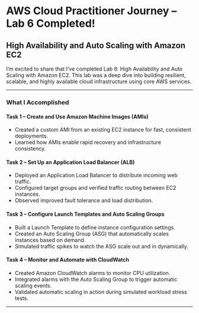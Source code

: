 #  AWS Cloud Practitioner Journey – Lab 6 Completed!
## High Availability and Auto Scaling with Amazon EC2

I’m excited to share that I’ve completed Lab 6: High Availability and Auto Scaling with Amazon EC2. 
This lab was a deep dive into building resilient, scalable, and highly available cloud infrastructure using core AWS services.

---

###  What I Accomplished

#### Task 1 – Create and Use Amazon Machine Images (AMIs)
- Created a custom AMI from an existing EC2 instance for fast, consistent deployments.  
- Learned how AMIs enable rapid recovery and infrastructure consistency.

#### Task 2 – Set Up an Application Load Balancer (ALB)
- Deployed an Application Load Balancer to distribute incoming web traffic.  
- Configured target groups and verified traffic routing between EC2 instances.  
- Observed improved fault tolerance and load distribution.

#### Task 3 – Configure Launch Templates and Auto Scaling Groups
- Built a Launch Template to define instance configuration settings.  
- Created an Auto Scaling Group (ASG) that automatically scales instances based on demand.  
- Simulated traffic spikes to watch the ASG scale out and in dynamically.

#### Task 4 – Monitor and Automate with CloudWatch
- Created Amazon CloudWatch alarms to monitor CPU utilization.  
- Integrated alarms with the Auto Scaling Group to trigger automatic scaling events.  
- Validated automatic scaling in action during simulated workload stress tests.

---

